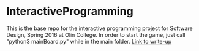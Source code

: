 # InteractiveProgramming
This is the base repo for the interactive programming project for Software Design, Spring 2016 at Olin College.
In order to start the game, just call "python3 mainBoard.py" while in the main folder.
[Link to write-up](https://github.com/CleanestMink126/InteractiveProgramming/blob/master/MP4.pdf)
